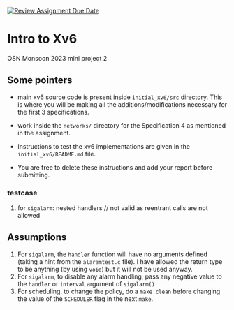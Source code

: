 [![Review Assignment Due Date](https://classroom.github.com/assets/deadline-readme-button-24ddc0f5d75046c5622901739e7c5dd533143b0c8e959d652212380cedb1ea36.svg)](https://classroom.github.com/a/DLipn7os)
# Intro to Xv6
OSN Monsoon 2023 mini project 2

## Some pointers
- main xv6 source code is present inside `initial_xv6/src` directory. This is where you will be making all the additions/modifications necessary for the first 3 specifications. 
- work inside the `networks/` directory for the Specification 4 as mentioned in the assignment.
- Instructions to test the xv6 implementations are given in the `initial_xv6/README.md` file. 

- You are free to delete these instructions and add your report before submitting. 

### testcase
1. for `sigalarm`: nested handlers // not valid as reentrant calls are not allowed


## Assumptions
1. For `sigalarm`, the `handler` function will have no arguments defined (taking a hint from the `alaramtest.c` file). I have allowed the return type to be anything (by using `void`) but it will not be used anyway.
2. For `sigalarm`, to disable any alarm handling, pass any negative value to the `handler` or `interval` argument of `sigalarm()`
3. For scheduling, to change the policy, do a `make clean` before changing the value of the `SCHEDULER` flag in the next `make`.